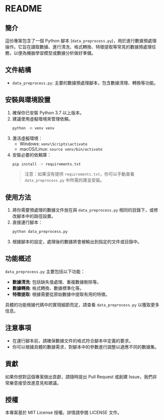 # README

## 簡介

這份專案包含了一個 Python 腳本 (`data_preprocess.py`)，用於進行數據預處理操作。它旨在讀取數據、進行清洗、格式轉換、特徵提取等常見的數據預處理任務，以便為機器學習模型或數據分析做好準備。

## 文件結構

- `data_preprocess.py`: 主要的數據預處理腳本，包含數據清理、轉換等功能。

## 安裝與環境設置

1. 確保你已安裝 Python 3.7 以上版本。
2. 建議使用虛擬環境來管理依賴。
   ```bash
   python -m venv venv
   ```
3. 激活虛擬環境：
   - Windows: `venv\Scripts\activate`
   - macOS/Linux: `source venv/bin/activate`
4. 安裝必要的依賴庫：
   ```bash
   pip install -r requirements.txt
   ```
   > 注意：如果沒有提供 `requirements.txt`，你可以手動查看 `data_preprocess.py` 中所需的庫並安裝。

## 使用方法

1. 將你需要預處理的數據文件放在與 `data_preprocess.py` 相同的目錄下，或修改腳本中的路徑設置。
2. 直接運行腳本：
   ```bash
   python data_preprocess.py
   ```
3. 根據腳本的設定，處理後的數據將會被輸出到指定的文件或目錄中。

## 功能概述

`data_preprocess.py` 主要包括以下功能：

- **數據清洗**: 包括缺失值處理、重複數據刪除等。
- **數據轉換**: 格式轉換、數據標準化等。
- **特徵提取**: 根據需要從原始數據中提取有用的特徵。

具體的功能根據代碼中的實現細節而定，請查看 `data_preprocess.py` 以獲取更多信息。

## 注意事項

- 在運行腳本前，請確保數據文件的格式符合腳本中定義的要求。
- 你可以根據具體的數據需求，對腳本中的參數進行調整以適應不同的數據集。

## 貢獻

如果你想對這個專案做出貢獻，請隨時提出 Pull Request 或創建 Issue，我們非常樂意接受改進意見和建議。

## 授權

本專案基於 MIT License 授權。詳情請參閱 LICENSE 文件。
